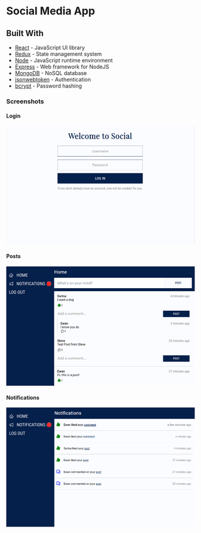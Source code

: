 # Social Media App

## Built With

- [React](https://reactjs.org/) - JavaScript UI library
- [Redux](https://redux.js.org/) - State management system
- [Node](https://nodejs.org/en/) - JavaScript runtime environment
- [Express](https://expressjs.com/) - Web framework for NodeJS
- [MongoDB](https://www.mongodb.com/) - NoSQL database
- [jsonwebtoken](https://github.com/auth0/node-jsonwebtoken) - Authentication
- [bcrypt](https://github.com/dcodeIO/bcrypt.js/) - Password hashing

### Screenshots

#### Login

<img src="https://github.com/ewantindale/Social2/blob/master/screenshots/login.png" alt="Login Screen">

#### Posts

<img src="https://github.com/ewantindale/Social2/blob/master/screenshots/feed.png" alt="Post Screen">

#### Notifications

<img src="https://github.com/ewantindale/Social2/blob/master/screenshots/notifications.png" alt="Notification Screen">
